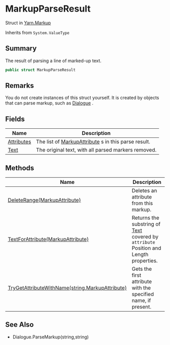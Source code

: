 # MarkupParseResult

Struct in [Yarn.Markup](yarn.markup.md)

Inherits from `System.ValueType`

## Summary

The result of parsing a line of marked-up text.

```csharp
public struct MarkupParseResult
```

## Remarks

You do not create instances of this struct yourself. It is created by objects that can parse markup, such as [Dialogue](yarn.dialogue.md) .

## Fields

| Name                                                      | Description                                                                           |
| --------------------------------------------------------- | ------------------------------------------------------------------------------------- |
| [Attributes](yarn.markup.markupparseresult.attributes.md) | The list of [MarkupAttribute](yarn.markup.markupattribute.md) s in this parse result. |
| [Text](yarn.markup.markupparseresult.text.md)             | The original text, with all parsed markers removed.                                   |

## Methods

| Name                                                                                                        | Description                                                                                                                   |
| ----------------------------------------------------------------------------------------------------------- | ----------------------------------------------------------------------------------------------------------------------------- |
| [DeleteRange(MarkupAttribute)](yarn.markup.markupparseresult.deleterange.md)                                | Deletes an attribute from this markup.                                                                                        |
| [TextForAttribute(MarkupAttribute)](yarn.markup.markupparseresult.textforattribute.md)                      | Returns the substring of [Text](yarn.markup.markupparseresult.text.md) covered by `attribute` Position and Length properties. |
| [TryGetAttributeWithName(string,MarkupAttribute)](yarn.markup.markupparseresult.trygetattributewithname.md) | Gets the first attribute with the specified name, if present.                                                                 |

## See Also

* Dialogue.ParseMarkup(string,string)
